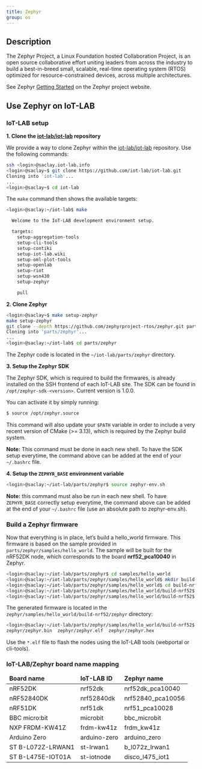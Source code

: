 ```yaml
---
title: Zephyr
group: os
---
```


## Description

The Zephyr Project, a Linux Foundation hosted Collaboration Project, is an open
source collaborative effort uniting leaders from across the industry to build a
best-in-breed small, scalable, real-time operating system (RTOS) optimized for
resource-constrained devices, across multiple architectures.

See Zephyr [Getting Started](https://docs.zephyrproject.org/latest/getting_started/getting_started.html)
on the Zephyr project website.

## Use Zephyr on IoT-LAB

### IoT-LAB setup

**1. Clone the [<i class="fab fa-github"></i> iot-lab/iot-lab](https://github.com/iot-lab/iot-lab) repository**

We provide a way to clone Zephyr within the
[<i class="fab fa-github"></i> iot-lab/iot-lab](https://github.com/iot-lab/iot-lab)
repository. Use the following commands:

```bash
ssh <login>@saclay.iot-lab.info
<login>@saclay~$ git clone https://github.com/iot-lab/iot-lab.git
Cloning into 'iot-lab'...
...
<login>@saclay~$ cd iot-lab
```

The `make` command then shows the available targets:
```bash
<login>@saclay:~/iot-lab$ make

  Welcome to the IoT-LAB development environment setup.

  targets:
	setup-aggregation-tools
	setup-cli-tools
	setup-contiki
	setup-iot-lab.wiki
	setup-oml-plot-tools
	setup-openlab
	setup-riot
	setup-wsn430
	setup-zephyr

	pull
```

**2. Clone Zephyr**

```bash
<login>@saclay~$ make setup-zephyr
make setup-zephyr
git clone --depth https://github.com/zephyrproject-rtos/zephyr.git parts/zephyr
Cloning into 'parts/zephyr'...
...
<login>@saclay:~/iot-lab$ cd parts/zephyr
```

The Zephyr code is located in the `~/iot-lab/parts/zephyr` directory.

**3. Setup the Zephyr SDK**

The Zephyr SDK, which is required to build the firmwares, is already installed
on the SSH frontend of each IoT-LAB site. The SDK can be found in
`/opt/zephyr-sdk-<version>`. Current version is 1.0.0.


You can activate it by simply running:

```sh
$ source /opt/zephyr.source
```

This command will also update your `$PATH` variable in order to include a very
recent version of CMake (>= 3.13), which is required by the Zephyr build
system.

**Note:** This command must be done in each new shell. To have the SDK setup everytime,
the command above can be added at the end of your `~/.bashrc` file.

**4. Setup the `ZEPHYR_BASE` environment variable** 

```sh
<login>@saclay:~/iot-lab/parts/zephyr$ source zephyr-env.sh
```

**Note:** this command must also be run in each new shell. To have `ZEPHYR_BASE`
correctly setup everytime, the command above can be added at the end of
your `~/.bashrc` file (use an absolute path to zephyr-env.sh). 

### Build a Zephyr firmware

Now that everything is in place, let’s build a hello_world firmware. This
firmware is based on the sample provided in `parts/zephyr/samples/hello_world`.
The sample will be built for the nRF52DK node, which corresponds to the board
**nrf52_pca10040** in Zephyr.

```bash
<login>@saclay:~/iot-lab/parts/zephyr$ cd samples/hello_world
<login>@saclay:~/iot-lab/parts/zephyr/samples/hello_world$ mkdir build-nrf52
<login>@saclay:~/iot-lab/parts/zephyr/samples/hello_world$ cd build-nrf52
<login>@saclay:~/iot-lab/parts/zephyr/samples/hello_world/build-nrf52$ cmake -DBOARD=nrf52_pca10040 ..
<login>@saclay:~/iot-lab/parts/zephyr/samples/hello_world/build-nrf52$ make
```

The generated firmware is located in the
`zephyr/samples/hello_world/build-nrf52/zephyr` directory:

```bash
<login>@saclay:~/iot-lab/parts/zephyr/samples/hello_world/build-nrf52$ ls zephyr/zephyr.{hex,bin,elf}
zephyr/zephyr.bin  zephyr/zephyr.elf  zephyr/zephyr.hex
```

Use the `*.elf` file to flash the nodes using the IoT-LAB tools (webportal or
cli-tools).

### IoT-LAB/Zephyr board name mapping


<table class="table table-striped">
    <thead>
        <tr>
            <td><b>Board name</b></td>
            <td><b>IoT-LAB ID</b></td>
            <td><b>Zephyr name</b></td>
        </tr>
    </thead>
    <tbody>
    <tr>
        <td>nRF52DK</td>
        <td>nrf52dk</td>
        <td>nrf52dk_pca10040</td>
    </tr>
    <tr>
        <td>nRF52840DK</td>
        <td>nrf52840dk</td>
        <td>nrf52840_pca10056</td>
    </tr>
    <tr>
        <td>nRF51DK</td>
        <td>nrf51dk</td>
        <td>nrf51_pca10028</td>
    </tr>
    <tr>
        <td>BBC micro:bit</td>
        <td>microbit</td>
        <td>bbc_microbit</td>
    </tr>
    <tr>
        <td>NXP FRDM-KW41Z</td>
        <td>frdm-kw41z</td>
        <td>frdm_kw41z</td>
    </tr>
    <tr>
        <td>Arduino Zero</td>
        <td>arduino-zero</td>
        <td>arduino_zero</td>
    </tr>
    <tr>
        <td>ST B-L072Z-LRWAN1</td>
        <td>st-lrwan1</td>
        <td>b_l072z_lrwan1</td>
    </tr>
    <tr>
        <td>ST B-L475E-IOT01A</td>
        <td>st-iotnode</td>
        <td>disco_l475_iot1</td>
    </tr>
    </tbody>
</table>
